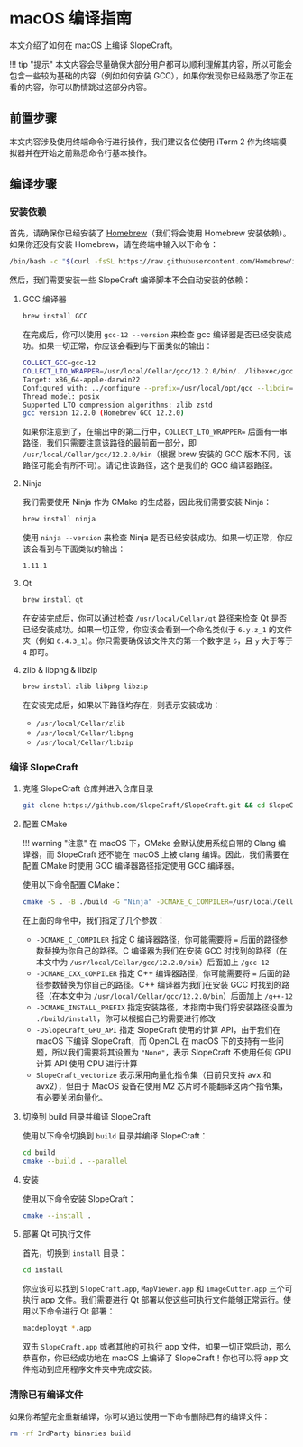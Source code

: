 # macOS 编译指南

本文介绍了如何在 macOS 上编译 SlopeCraft。

!!! tip "提示"
    本文内容会尽量确保大部分用户都可以顺利理解其内容，所以可能会包含一些较为基础的内容（例如如何安装 GCC），如果你发现你已经熟悉了你正在看的内容，你可以酌情跳过这部分内容。

## 前置步骤

本文内容涉及使用终端命令行进行操作，我们建议各位使用 iTerm 2 作为终端模拟器并在开始之前熟悉命令行基本操作。

## 编译步骤

### 安装依赖

首先，请确保你已经安装了 [Homebrew](https://brew.sh/)（我们将会使用 Homebrew 安装依赖）。如果你还没有安装 Homebrew，请在终端中输入以下命令：

```bash
/bin/bash -c "$(curl -fsSL https://raw.githubusercontent.com/Homebrew/install/HEAD/install.sh)"
```

然后，我们需要安装一些 SlopeCraft 编译脚本不会自动安装的依赖：

1. GCC 编译器

    ```bash
    brew install GCC
    ```

    在完成后，你可以使用 `gcc-12 --version` 来检查 gcc 编译器是否已经安装成功。如果一切正常，你应该会看到与下面类似的输出：

    ```bash
    COLLECT_GCC=gcc-12
    COLLECT_LTO_WRAPPER=/usr/local/Cellar/gcc/12.2.0/bin/../libexec/gcc/x86_64-apple-darwin22/12/lto-wrapper
    Target: x86_64-apple-darwin22
    Configured with: ../configure --prefix=/usr/local/opt/gcc --libdir=/usr/local/opt/gcc/lib/gcc/current --disable-nls --enable-checking=release --with-gcc-major-version-only --enable-languages=c,c++,objc,obj-c++,fortran --program-suffix=-12 --with-gmp=/usr/local/opt/gmp --with-mpfr=/usr/local/opt/mpfr --with-mpc=/usr/local/opt/libmpc --with-isl=/usr/local/opt/isl --with-zstd=/usr/local/opt/zstd --with-pkgversion='Homebrew GCC 12.2.0' --with-bugurl=https://github.com/Homebrew/homebrew-core/issues --with-system-zlib --build=x86_64-apple-darwin22 --with-sysroot=/Library/Developer/CommandLineTools/SDKs/MacOSX13.sdk
    Thread model: posix
    Supported LTO compression algorithms: zlib zstd
    gcc version 12.2.0 (Homebrew GCC 12.2.0)
    ```

    如果你注意到了，在输出中的第二行中，`COLLECT_LTO_WRAPPER=` 后面有一串路径，我们只需要注意该路径的最前面一部分，即 `/usr/local/Cellar/gcc/12.2.0/bin`（根据 brew 安装的 GCC 版本不同，该路径可能会有所不同）。请记住该路径，这个是我们的 GCC 编译器路径。

2. Ninja

    我们需要使用 Ninja 作为 CMake 的生成器，因此我们需要安装 Ninja：

    ```bash
    brew install ninja
    ```

    使用 `ninja --version` 来检查 Ninja 是否已经安装成功。如果一切正常，你应该会看到与下面类似的输出：

    ```bash
    1.11.1
    ```

3. Qt

    ```bash
    brew install qt
    ```

    在安装完成后，你可以通过检查 `/usr/local/Cellar/qt` 路径来检查 Qt 是否已经安装成功。如果一切正常，你应该会看到一个命名类似于 `6.y.z_1` 的文件夹（例如 `6.4.3_1`）。你只需要确保该文件夹的第一个数字是 `6`，且 `y` 大于等于 `4` 即可。

4. zlib & libpng & libzip

    ```bash
    brew install zlib libpng libzip
    ```

    在安装完成后，如果以下路径均存在，则表示安装成功：

    - `/usr/local/Cellar/zlib`
    - `/usr/local/Cellar/libpng`
    - `/usr/local/Cellar/libzip`

### 编译 SlopeCraft

1. 克隆 SlopeCraft 仓库并进入仓库目录

    ```bash
    git clone https://github.com/SlopeCraft/SlopeCraft.git && cd SlopeCraft
    ```

2. 配置 CMake

    !!! warning "注意"
        在 macOS 下，CMake 会默认使用系统自带的 Clang 编译器，而 SlopeCraft 还不能在 macOS 上被 clang 编译。因此，我们需要在配置 CMake 时使用 GCC 编译器路径指定使用 GCC 编译器。

    使用以下命令配置 CMake：

    ```bash
    cmake -S . -B ./build -G "Ninja" -DCMAKE_C_COMPILER=/usr/local/Cellar/gcc/12.2.0/bin/gcc-12 -DCMAKE_CXX_COMPILER=/usr/local/Cellar/gcc/12.2.0/bin/g++-12 -DCMAKE_INSTALL_PREFIX=./build/install -DSlopeCraft_GPU_API="None" -DSlopeCraft_vectorize=false
    ```

    在上面的命令中，我们指定了几个参数：

    - `-DCMAKE_C_COMPILER` 指定 C 编译器路径，你可能需要将 `=` 后面的路径参数替换为你自己的路径。C 编译器为我们在安装 GCC 时找到的路径（在本文中为 `/usr/local/Cellar/gcc/12.2.0/bin`）后面加上 `/gcc-12`
    - `-DCMAKE_CXX_COMPILER` 指定 C++ 编译器路径，你可能需要将 `=` 后面的路径参数替换为你自己的路径。C++ 编译器为我们在安装 GCC 时找到的路径（在本文中为 `/usr/local/Cellar/gcc/12.2.0/bin`）后面加上 `/g++-12`
    - `-DCMAKE_INSTALL_PREFIX` 指定安装路径，本指南中我们将安装路径设置为 `./build/install`，你可以根据自己的需要进行修改
    - `-DSlopeCraft_GPU_API` 指定 SlopeCraft 使用的计算 API，由于我们在 macOS 下编译 SlopeCraft，而 OpenCL 在 macOS 下的支持有一些问题，所以我们需要将其设置为 `"None"`，表示 SlopeCraft 不使用任何 GPU 计算 API 使用 CPU 进行计算
    - `SlopeCraft_vectorize` 表示采用向量化指令集（目前只支持 avx 和 avx2），但由于 MacOS 设备在使用 M2 芯片时不能翻译这两个指令集，有必要关闭向量化。

3. 切换到 build 目录并编译 SlopeCraft

    使用以下命令切换到 `build` 目录并编译 SlopeCraft：

    ```bash
    cd build
    cmake --build . --parallel
    ```

4. 安装

    使用以下命令安装 SlopeCraft：

    ```bash
    cmake --install .
    ```

5. 部署 Qt 可执行文件

    首先，切换到 `install` 目录：

    ```bash
    cd install
    ```

    你应该可以找到 `SlopeCraft.app`, `MapViewer.app` 和 `imageCutter.app` 三个可执行 app 文件。我们需要进行 Qt 部署以使这些可执行文件能够正常运行。使用以下命令进行 Qt 部署：

    ```bash
    macdeployqt *.app
    ```

    双击 `SlopeCraft.app` 或者其他的可执行 app 文件，如果一切正常启动，那么恭喜你，你已经成功地在 macOS 上编译了 SlopeCraft！你也可以将 app 文件拖动到应用程序文件夹中完成安装。

### 清除已有编译文件

如果你希望完全重新编译，你可以通过使用一下命令删除已有的编译文件：

```bash
rm -rf 3rdParty binaries build
```

